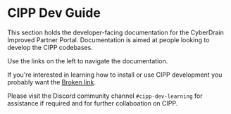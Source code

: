 # CIPP Dev Guide

This section holds the developer-facing documentation for the CyberDrain Improved Partner Portal. Documentation is aimed at people looking to develop the CIPP codebases.

Use the links on the left to navigate the documentation.

If you're interested in learning how to install or use CIPP development you probably want the [Broken link](broken-reference "mention").

Please visit the Discord community channel `#cipp-dev-learning` for assistance if required and for further collaboation on CIPP.
